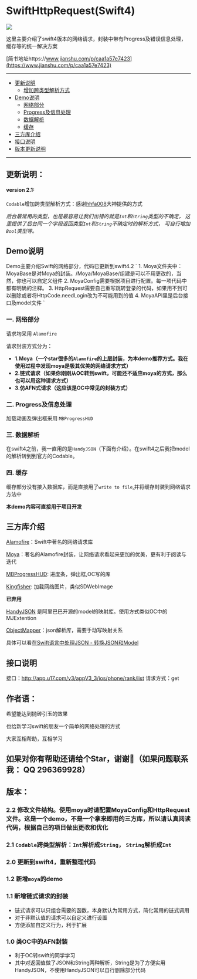# SwiftHttpRequest(Swift4)
![](https://img.shields.io/badge/Swift-4.0-green.svg?style=flat)


这里主要介绍了swift4版本的网络请求，封装中带有Progress及错误信息处理，缓存等的统一解决方案

[简书地址https://www.jianshu.com/p/caa1a57e7423](https://www.jianshu.com/p/caa1a57e7423)


----------
* [更新说明](#version_explain)
    - [增加跨类型解析方式](#2.1update)
* [Demo说明](#demo_explain)
    - [网络部分](#网络部分)
    - [Progress及信息处理](#Progress及信息处理)
    - [数据解析](#数据解析)
    - [缓存](#缓存)
 * [三方库介绍](#三方库介绍)
 * [接口说明](#接口说明)
 * [版本更新说明](#版本)
 ---------
<h2 id="version_explain"> 更新说明：</h2>
<h4 id="2.1update">version 2.1:</h4>

`Codable`增加跨类型解析方式：感谢[hhfa008](https://github.com/hhfa008/NumberCodable)大神提供的方式

*后台最常用的类型，也是最容易让我们出错的就是`Int`和`String`类型的不确定，
这里提供了后台同一个字段返回类型`Int`和`String`不确定时的解析方式，
可自行增加`Bool`类型等。*

<h2 id="demo_explain"> Demo说明</h2>
Demo主要介绍Swift的网络部分，代码已更新到swift4.2
`
1. Moya文件夹中：MoyaBase是对Moya的封装。/Moya/MoyaBase/组建是可以不用更改的，当然，你也可以自定义组件
2. MoyaConfig需要根据项目进行配置。每一项代码中都有明确的注释。
3. HttpRequest需要自己重写跳转登录的代码，如果用不到可以删除或者将HttpCode.needLogin改为不可能用到的值
4. MoyaAPI里是后台接口及model文件
`
<h3 id="网络部分"> 一. 网络部分</h3>

请求均采用 `Alamofire`

请求封装方式分为：
- **1.Moya（一个star很多的`Alamofire`的上层封装，为本demo推荐方式。我在使用过程中发现moya是极其优美的网络请求方式）**
- **2.链式请求（如果你刚刚从OC转到swift，可能还不适应moya的方式，那么也可以用这种请求方式）**
- **3.仿AFN式请求（这应该是OC中常见的封装方式）**


<h3 id="Progress及信息处理"> 二. Progress及信息处理</h3>

加载动画及弹出框采用 `MBProgressHUD`


<h3 id="数据解析"> 三. 数据解析</h3>

在swift4之前，我一直用的是`HandyJSON`（下面有介绍）。在swift4之后我把model的解析转到到官方的Codable。


<h3 id="缓存"> 四. 缓存</h3>

缓存部分没有接入数据库，而是直接用了`write to file`,并将缓存封装到网络请求方法中

**本demo内容可直接用于项目开发**


<h2 id="三方库介绍"> 三方库介绍</h2>

[Alamofire](https://github.com/Alamofire/Alamofire)：Swift中著名的网络请求库

[Moya](https://github.com/Moya/Moya)：著名的Alamofire封装，让网络请求看起来更加的优美，更有利于阅读与迭代

[MBProgressHUD](https://github.com/jdg/MBProgressHUD): 进度条，弹出框,OC写的库

[Kingfisher](https://github.com/onevcat/Kingfisher): 加载网络图片，类似SDWebImage

**已弃用**

[HandyJSON](https://github.com/alibaba/HandyJSON) 是阿里巴巴开源的model的映射库。使用方式类似OC中的MJExtention

[ObjectMapper](https://github.com/Hearst-DD/ObjectMapper)：json解析库，需要手动写映射关系

具体可以看[在Swift语言中处理JSON - 转换JSON和Model](http://www.cocoachina.com/swift/20161010/17711.html)

<h2 id="接口说明"> 接口说明</h2>

接口：http://app.u17.com/v3/appV3_3/ios/phone/rank/list
请求方式：get


<h2> 作者语：</h2>

希望能达到抛砖引玉的效果

也给新学习swift的朋友一个简单的网络处理的方式

大家互相帮助，互相学习

如果对你有帮助还请给个Star，谢谢🙏（如果问题联系我： QQ 296369928）
----
<h2 id="版本"> 版本：</h2>

### 2.2 修改文件结构。使用moya时请配置MoyaConfig和HttpRequest文件。这是一个demo，不是一个拿来即用的三方库，所以请认真阅读代码，根据自己的项目做出更改和优化

### 2.1 `Codable`跨类型解析：`Int`解析成`String`， `String`解析成`Int`

### 2.0 更新到swift4，重新整理代码

### 1.2 新增`moya`的demo

### 1.1 新增链式请求的封装
* 链式请求可以只组合需要的函数，本身默认为常用方式，简化常用的链式调用
* 对于非默认值的请求可以自定义进行设置
* 方便添加自定义行为，利于扩展

### 1.0 类OC中的AFN封装
* 利于OC转swift的同学学习
* 其中对返回值做了JSON和String两种解析，String是为了方便实用HandyJSON，不使用HandyJSON可以自行删除部分代码
